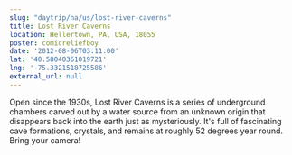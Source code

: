 ```yaml
---
slug: "daytrip/na/us/lost-river-caverns"
title: Lost River Caverns
location: Hellertown, PA, USA, 18055
poster: comicreliefboy
date: '2012-08-06T03:11:00'
lat: '40.58040361019721'
lng: '-75.3321518725586'
external_url: null
---
```


Open since the 1930s, Lost River Caverns is a series of underground chambers carved out by a  water source from an unknown origin that disappears back into the earth just as mysteriously. It's full of fascinating cave formations, crystals, and remains at roughly 52 degrees year round. Bring your camera!
